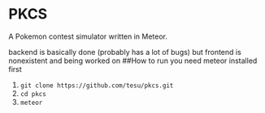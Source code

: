 # PKCS
A Pokemon contest simulator written in Meteor.

backend is basically done (probably has a lot of bugs) but frontend is nonexistent and being worked on
##How to run
you need meteor installed first
1. `git clone https://github.com/tesu/pkcs.git`
2. `cd pkcs`
3. `meteor`
